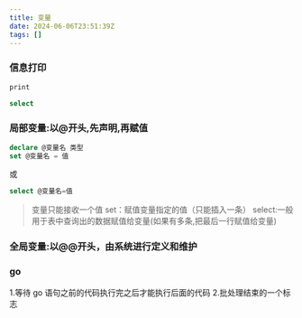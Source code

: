 ```yaml
---
title: 变量
date: 2024-06-06T23:51:39Z
tags: []
---
```


### 信息打印

```sql
print
```

```sql
select
```

### 局部变量:以@开头,先声明,再赋值

```sql
declare @变量名 类型
set @变量名 = 值
```

或

```sql
select @变量名=值
```

> 变量只能接收一个值
> set：赋值变量指定的值（只能插入一条）
> select:一般用于表中查询出的数据赋值给变量(如果有多条,把最后一行赋值给变量)

### 全局变量:以@@开头，由系统进行定义和维护

### go

1.等待 go 语句之前的代码执行完之后才能执行后面的代码 2.批处理结束的一个标志
